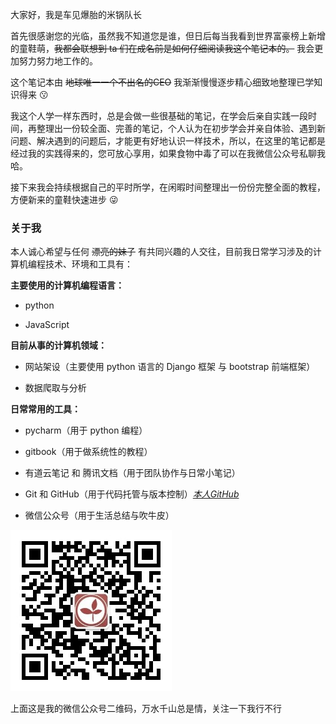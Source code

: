 大家好，我是车见爆胎的米锅队长

首先很感谢您的光临，虽然我不知道您是谁，但日后每当我看到世界富豪榜上新增的童鞋萌，~~我都会联想到 ta 们在成名前是如何仔细阅读我这个笔记本的。~~  我会更加努力努力地工作的。

这个笔记本由 ~~地球唯一一个不出名的CEO~~ 我渐渐慢慢逐步精心细致地整理已学知识得来 😗 

我这个人学一样东西时，总是会做一些很基础的笔记，在学会后亲自实践一段时间，再整理出一份较全面、完善的笔记，个人认为在初步学会并亲自体验、遇到新问题、解决遇到的问题后，才能更有好地认识一样技术，所以，在这里的笔记都是经过我的实践得来的，您可放心享用，如果食物中毒了可以在我微信公众号私聊我哈。

接下来我会持续根据自己的平时所学，在闲暇时间整理出一份份完整全面的教程，方便新来的童鞋快速进步 😜 

### 关于我

本人诚心希望与任何 ~~漂亮的妹子~~ 有共同兴趣的人交往，目前我日常学习涉及的计算机编程技术、环境和工具有：

**主要使用的计算机编程语言：**

* python

* JavaScript

**目前从事的计算机领域：**

* 网站架设（主要使用 python 语言的 Django 框架 与 bootstrap 前端框架）

* 数据爬取与分析

**日常常用的工具：**

* pycharm（用于 python 编程）

* gitbook（用于做系统性的教程）

* 有道云笔记 和 腾讯文档（用于团队协作与日常小笔记）

* Git 和 GitHub（用于代码托管与版本控制）[_本人GitHub_](https://github.com/AmanKingdom)

* 微信公众号（用于生活总结与吹牛皮）

![](/assets/二维码.jpg)

上面这是我的微信公众号二维码，万水千山总是情，关注一下我行不行

